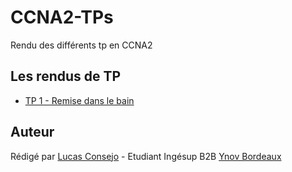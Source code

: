 # CCNA2-TPs
Rendu des différents tp en CCNA2

## Les rendus de TP
* [TP 1 - Remise dans le bain](https://github.com/lucasconsejo/CCNA2-TPs/tree/master/tp-1)

## Auteur
Rédigé par [Lucas Consejo](https://github.com/lucasconsejo) - Etudiant Ingésup B2B [Ynov Bordeaux](https://www.ynov.com/)